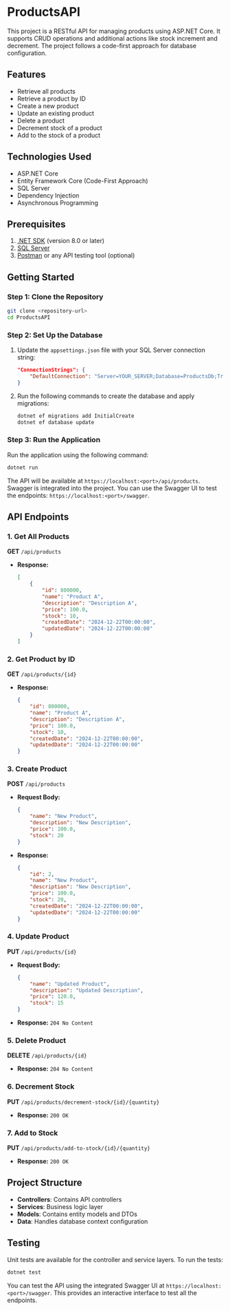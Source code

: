# ProductsAPI

This project is a RESTful API for managing products using ASP.NET Core. It supports CRUD operations and additional actions like stock increment and decrement. The project follows a code-first approach for database configuration.

## Features
- Retrieve all products
- Retrieve a product by ID
- Create a new product
- Update an existing product
- Delete a product
- Decrement stock of a product
- Add to the stock of a product

## Technologies Used
- ASP.NET Core
- Entity Framework Core (Code-First Approach)
- SQL Server
- Dependency Injection
- Asynchronous Programming

## Prerequisites
1. [.NET SDK](https://dotnet.microsoft.com/download) (version 8.0 or later)
2. [SQL Server](https://www.microsoft.com/en-us/sql-server/sql-server-downloads)
3. [Postman](https://www.postman.com/) or any API testing tool (optional)

## Getting Started

### Step 1: Clone the Repository
```bash
git clone <repository-url>
cd ProductsAPI
```

### Step 2: Set Up the Database
1. Update the `appsettings.json` file with your SQL Server connection string:
   ```json
   "ConnectionStrings": {
       "DefaultConnection": "Server=YOUR_SERVER;Database=ProductsDb;Trusted_Connection=True;"
   }
   ```

2. Run the following commands to create the database and apply migrations:
   ```bash
   dotnet ef migrations add InitialCreate
   dotnet ef database update
   ```

### Step 3: Run the Application
Run the application using the following command:
```bash
dotnet run
```
The API will be available at `https://localhost:<port>/api/products`.
Swagger is integrated into the project. You can use the Swagger UI to test the endpoints: `https://localhost:<port>/swagger`.

## API Endpoints

### 1. Get All Products
**GET** `/api/products`
- **Response:**
  ```json
  [
      {
          "id": 800000,
          "name": "Product A",
          "description": "Description A",
          "price": 100.0,
          "stock": 10,
          "createdDate": "2024-12-22T00:00:00",
          "updatedDate": "2024-12-22T00:00:00"
      }
  ]
  ```

### 2. Get Product by ID
**GET** `/api/products/{id}`
- **Response:**
  ```json
  {
      "id": 800000,
      "name": "Product A",
      "description": "Description A",
      "price": 100.0,
      "stock": 10,
      "createdDate": "2024-12-22T00:00:00",
      "updatedDate": "2024-12-22T00:00:00"
  }
  ```

### 3. Create Product
**POST** `/api/products`
- **Request Body:**
  ```json
  {
      "name": "New Product",
      "description": "New Description",
      "price": 100.0,
      "stock": 20
  }
  ```
- **Response:**
  ```json
  {
      "id": 2,
      "name": "New Product",
      "description": "New Description",
      "price": 100.0,
      "stock": 20,
      "createdDate": "2024-12-22T00:00:00",
      "updatedDate": "2024-12-22T00:00:00"
  }
  ```

### 4. Update Product
**PUT** `/api/products/{id}`
- **Request Body:**
  ```json
  {
      "name": "Updated Product",
      "description": "Updated Description",
      "price": 120.0,
      "stock": 15
  }
  ```
- **Response:** `204 No Content`

### 5. Delete Product
**DELETE** `/api/products/{id}`
- **Response:** `204 No Content`

### 6. Decrement Stock
**PUT** `/api/products/decrement-stock/{id}/{quantity}`
- **Response:** `200 OK`

### 7. Add to Stock
**PUT** `/api/products/add-to-stock/{id}/{quantity}`
- **Response:** `200 OK`

## Project Structure
- **Controllers**: Contains API controllers
- **Services**: Business logic layer
- **Models**: Contains entity models and DTOs
- **Data**: Handles database context configuration

## Testing
Unit tests are available for the controller and service layers. To run the tests:
```bash
dotnet test
```
You can test the API using the integrated Swagger UI at `https://localhost:<port>/swagger`. This provides an interactive interface to test all the endpoints.


